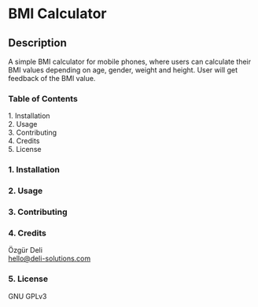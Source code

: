 # BMI Calculator

<h2>Description</h2>
A simple BMI calculator for mobile phones, where users can calculate their BMI values depending on age, gender, weight and height. User will get feedback of the BMI value. 

<h3>Table of Contents</h3>
1. Installation<br>
2. Usage<br>
3. Contributing<br>
4. Credits<br>
5. License

<h3>1. Installation</h3>

<h3>2. Usage</h3>

<h3>3. Contributing</h3>

<h3>4. Credits</h3>

Özgür Deli<br>
hello@deli-solutions.com

<h3>5. License</h3>

GNU GPLv3
